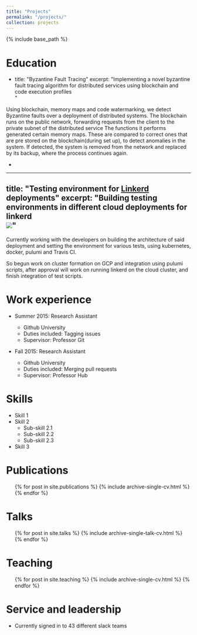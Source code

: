 ```yaml
---
title: "Projects"
permalink: "/projects/"
collection: projects
---
```


{% include base_path %}

Education
======
* title: "Byzantine Fault Tracing"
excerpt: "Implementing a novel byzantine fault tracing algorithm for distributed services using blockchain and code execution profiles<br/>"

Using blockchain, memory maps and code watermarking, we detect Byzantine faults over a deployment of distributed systems.
The blockchain runs on the public network, forwarding requests from the client to the private subnet of the distributed service
The functions it performs generated certain memory maps. These are compared to correct ones that are pre stored on the blockchain(during set up), to detect anomalies in the system.
If detected, the system is removed from the network and replaced by its backup, where the process continues again.

*
---
title: "Testing environment for [Linkerd](https://github.com/linkerd/linkerd2) deployments"
excerpt: "Building testing environments in different cloud deployments for linkerd<br/><img src='/images/500x300.png'>"
---
Currently working with the developers on building the architecture of said deployment and setting the environment for various tests, using kubernetes, docker, pulumi and Travis CI.

So begun work on cluster formation on GCP and integration using pulumi scripts, after approval will work on running linkerd on the cloud cluster, and finish integration of test scripts.


Work experience
======
* Summer 2015: Research Assistant
  * Github University
  * Duties included: Tagging issues
  * Supervisor: Professor Git

* Fall 2015: Research Assistant
  * Github University
  * Duties included: Merging pull requests
  * Supervisor: Professor Hub
  
Skills
======
* Skill 1
* Skill 2
  * Sub-skill 2.1
  * Sub-skill 2.2
  * Sub-skill 2.3
* Skill 3

Publications
======
  <ul>{% for post in site.publications %}
    {% include archive-single-cv.html %}
  {% endfor %}</ul>
  
Talks
======
  <ul>{% for post in site.talks %}
    {% include archive-single-talk-cv.html %}
  {% endfor %}</ul>
  
Teaching
======
  <ul>{% for post in site.teaching %}
    {% include archive-single-cv.html %}
  {% endfor %}</ul>
  
Service and leadership
======
* Currently signed in to 43 different slack teams
